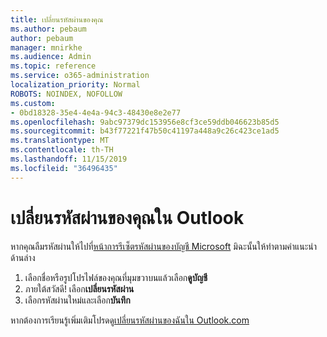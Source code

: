 ```yaml
---
title: เปลี่ยนรหัสผ่านของคุณ
ms.author: pebaum
author: pebaum
manager: mnirkhe
ms.audience: Admin
ms.topic: reference
ms.service: o365-administration
localization_priority: Normal
ROBOTS: NOINDEX, NOFOLLOW
ms.custom:
- 0bd18328-35e4-4e4a-94c3-48430e8e2e77
ms.openlocfilehash: 9abc97379dc153956e8cf3ce59ddb046623b85d5
ms.sourcegitcommit: b43f77221f47b50c41197a448a9c26c423ce1ad5
ms.translationtype: MT
ms.contentlocale: th-TH
ms.lasthandoff: 11/15/2019
ms.locfileid: "36496435"
---
```

# <a name="change-your-password-in-outlook"></a>เปลี่ยนรหัสผ่านของคุณใน Outlook

หากคุณลืมรหัสผ่านให้ไปที่[หน้าการรีเซ็ตรหัสผ่านของบัญชี Microsoft](https://go.microsoft.com/fwlink/p/?linkid=841909) มิฉะนั้นให้ทำตามคำแนะนำด้านล่าง
  
1. เลือกชื่อหรือรูปโปรไฟล์ของคุณที่มุมขวาบนแล้วเลือก**ดูบัญชี**
2. ภายใต้สวัสดี! เลือก**เปลี่ยนรหัสผ่าน**
3. เลือกรหัสผ่านใหม่และเลือก**บันทึก**

หากต้องการเรียนรู้เพิ่มเติมโปรดดู[เปลี่ยนรหัสผ่านของฉันใน Outlook.com](https://support.office.com/article/2138d690-811c-4545-b2f3-e4dbe80c9735.aspx)